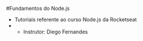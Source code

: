 #Fundamentos do Node.js 
* Tutoriais referente ao curso Node.js da Rocketseat
* * Instrutor: Diego Fernandes

